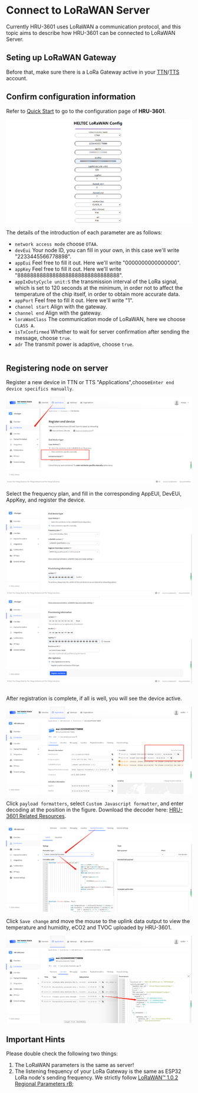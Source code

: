 # Connect to LoRaWAN Server
Currently HRU-3601 uses LoRaWAN a communication protocol, and this topic aims to describe how HRU-3601 can be connected to LoRaWAN Server.
## Seting up LoRaWAN Gateway
Before that, make sure there is a LoRa Gateway active in your [TTN](https://console.thethingsnetwork.org/)/[TTS](https://lora.heltec.org/console) account.

## Confirm configuration information
Refer to [Quick Start](https://docs.heltec.org/en/ready2use/hru-3601/quick_start.html) to go to the configuration page of **HRU-3601**.

![](img/4.png)

The details of the introduction of each parameter are as follows:
+ `network access mode` choose `OTAA`.
+ `devEui` Your node ID, you can fill in your own, in this case we'll write "2233445566778898".
+ `appEui` Feel free to fill it out. Here we'll write "0000000000000000".
+ `appKey` Feel free to fill it out. Here we'll write "88888888888888888888888888888888".
+ `appIxDutyCycle unit:S` the transmission interval of the LoRa signal, which is set to 120 seconds at the minimum, in order not to affect the temperature of the chip itself, in order to obtain more accurate data.
+ `appPort` Feel free to fill it out. Here we'll write "1".
+ `channel start` Align with the gateway.
+ `channel end` Align with the gateway.
+ `loraWanClass` The communication mode of LoRaWAN, here we choose `CLASS A`.
+ `isTxConfirmed` Whether to wait for server confirmation after sending the message, choose `true`.
+ `adr` The transmit power is adaptive, choose `true`.

``` {Tip} If you are not familiar with LoRaWAN, try to choose the default and set a simple EUI and KEY.

```

## Registering node on server

Register a new device in TTN or TTS "Applications",choose`Enter end device specifics manually`.

![](img/5.png)

Select the frequency plan, and fill in the corresponding AppEUI, DevEUi, AppKey, and register the device.

![](img/6.png)
![](img/3.png)

``` {Tip} The **joinEui** here is the **AppEui** on the configuration page, which is "0000000000000000".

```

After registration is complete, if all is well, you will see the device active.

![](img/7.jpg)

Click `payload formatters`, select `Custom Javascript formatter`, and enter decoding at the position in the figure. Download the decoder here: [HRU-3601 Related Resources](https://resource.heltec.cn/download/HRU3601).

![](img/8.jpg)

Click `Save change` and move the mouse to the uplink data output to view the temperature and humidity, eCO2 and TVOC uploaded by HRU-3601.

![](img/9.png)

## Important Hints

Please double check the following two things:

1. The LoRaWAN parameters is the same as server!
2. The listening frequency of your LoRa Gateway is the same as ESP32 LoRa node's sending frequency. We strictly follow [LoRaWAN™ 1.0.2 Regional Parameters rB](https://resource.heltec.cn/download/LoRaWANRegionalParametersv1.0.2_final_1944_1.pdf);

